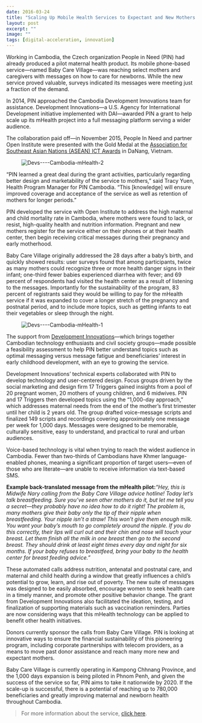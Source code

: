 ```yaml
---
date: 2016-03-24
title: "Scaling Up Mobile Health Services to Expectant and New Mothers in Cambodia"
layout: post
excerpt: ""
image: ""
tags: [digital-acceleration, innovation]
---
```

<p>Working in Cambodia, the Czech organization People in Need (PIN) had already produced a pilot maternal health product. Its mobile phone-based service—named Baby Care Village—was reaching select mothers and caregivers with messages on how to care for newborns. While the new service proved valuable, surveys indicated its messages were meeting just a fraction of the demand.</p><p>In 2014, PIN approached the Cambodia Development Innovations team for assistance. Development Innovations—a U.S. Agency for International Development initiative implemented with DAI—awarded PIN a grant to help scale up its mHealth project into a full messaging platform serving a wider audience.</p><p>The collaboration paid off—in November 2015, People In Need and partner Open Institute were presented with the Gold Medal at the <a href="http://www.aseanictaward.com/">Association for Southeast Asian Nations (ASEAN) ICT Awards</a> in DaNang, Vietnam.</p><figure class="kg-card kg-image-card"><img src="https://pubs.ghost.io/uploads/Devs----Cambodia-mHealth-2.jpg" class="kg-image" alt="Devs----Cambodia-mHealth-2" loading="lazy" title="Photo courtesy of People In Need"></figure><p>“PIN learned a great deal during the grant activities, particularly regarding better design and marketability of the service to mothers,” said Tracy Yuen, Health Program Manager for PIN Cambodia. “This [knowledge] will ensure improved coverage and acceptance of the service as well as retention of mothers for longer periods.”</p><p>PIN developed the service with Open Institute to address the high maternal and child mortality rate in Cambodia, where mothers were found to lack, or resist, high-quality health and nutrition information. Pregnant and new mothers register for the service either on their phones or at their health center, then begin receiving critical messages during their pregnancy and early motherhood.</p><p>Baby Care Village originally addressed the 28 days after a baby’s birth, and quickly showed results: user surveys found that among participants, twice as many mothers could recognize three or more health danger signs in their infant; one-third fewer babies experienced diarrhea with fever; and 69 percent of respondents had visited the health center as a result of listening to the messages. Importantly for the sustainability of the program, 83 percent of registrants said they would be willing to pay for the mHealth service if it was expanded to cover a longer stretch of the pregnancy and postnatal period, and to include more topics, such as getting infants to eat their vegetables or sleep through the night.</p><figure class="kg-card kg-image-card"><img src="https://pubs.ghost.io/uploads/Devs----Cambodia-mHealth-1.jpg" class="kg-image" alt="Devs----Cambodia-mHealth-1" loading="lazy" title="Photo courtesy of People in Need."></figure><p>The support from <a href="http://dai.com/our-work/projects/cambodia%E2%80%94development-innovations">Development Innovations</a>—which brings together Cambodian technology enthusiasts and civil society groups—made possible a feasibility assessment to help PIN better understand topics such as optimal messaging versus message fatigue and beneficiaries’ interest in early childhood development, with an eye to growing the service.</p><p>Development Innovations’ technical experts collaborated with PIN to develop technology and user-centered design. Focus groups driven by the social marketing and design firm 17 Triggers gained insights from a pool of 20 pregnant women, 20 mothers of young children, and 6 midwives. PIN and 17 Triggers then developed topics using the “1,000-day approach,” which addresses maternal needs from the end of the mother’s first trimester until her child is 2 years old. The group drafted voice-message scripts and finalized 149 scripts and recordings covering approximately one message per week for 1,000 days. Messages were designed to be memorable, culturally sensitive, easy to understand, and practical to rural and urban audiences.</p><p>Voice-based technology is vital when trying to reach the widest audience in Cambodia. Fewer than two-thirds of Cambodians have Khmer language-enabled phones, meaning a significant proportion of target users—even of those who are literate—are unable to receive information via text-based SMS.</p><p><strong>Example back-translated message from the mHealth pilot:</strong><em>“Hey, this is Midwife Nary calling from the Baby Care Village advice hotline! Today let’s talk breastfeeding. Sure you’ve seen other mothers do it, but let me tell you a secret—they probably have no idea how to do it right! The problem is, many mothers give their baby only the tip of their nipple when breastfeeding. Your nipple isn’t a straw! This won’t give them enough milk. You want your baby’s mouth to go completely around the nipple. If you do this correctly, their lips will curl out and their chin and nose will touch your breast. Let them finish all the milk in one breast then go to the second breast. They should drink at least eight times every day and night for six months. If your baby refuses to breastfeed, bring your baby to the health center for breast feeding advice.”</em></p><p>These automated calls address nutrition, antenatal and postnatal care, and maternal and child health during a window that greatly influences a child’s potential to grow, learn, and rise out of poverty. The new suite of messages was designed to be easily absorbed, encourage women to seek health care in a timely manner, and promote other positive behavior change. The grant from Development Innovations also facilitated the ideation, testing, and finalization of supporting materials such as vaccination reminders. Parties are now considering ways that this mHealth technology can be applied to benefit other health initiatives.</p><p>Donors currently sponsor the calls from Baby Care Village. PIN is looking at innovative ways to ensure the financial sustainability of this pioneering program, including corporate partnerships with telecom providers, as a means to move past donor assistance and reach many more new and expectant mothers.</p><p>Baby Care Village is currently operating in Kampong Chhnang Province, and the 1,000 days expansion is being piloted in Phnom Penh, and given the success of the service so far, PIN aims to take it nationwide by 2020. If the scale-up is successful, there is a potential of reaching up to 780,000 beneficiaries and greatly improving maternal and newborn health throughout Cambodia.</p><blockquote>For more information about the service, <a href="http://1000sokpheap.org/">click here</a>.</blockquote>
  